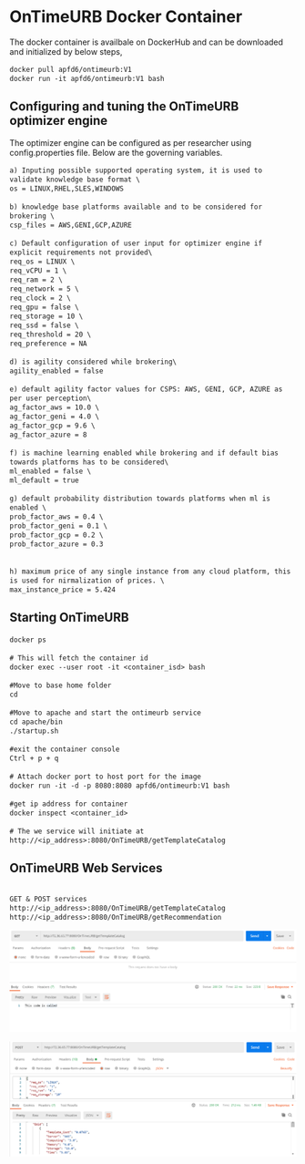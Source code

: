 # OnTimeURB Docker Container

The docker container is availbale on DockerHub and can be downloaded and initialized by below steps,
```
docker pull apfd6/ontimeurb:V1
docker run -it apfd6/ontimeurb:V1 bash

```
## Configuring and tuning the OnTimeURB optimizer engine
The optimizer engine can be configured as per researcher using config.properties file. Below are the governing variables.
```
a) Inputing possible supported operating system, it is used to validate knowledge base format \
os = LINUX,RHEL,SLES,WINDOWS 

b) knowledge base platforms available and to be considered for brokering \
csp_files = AWS,GENI,GCP,AZURE

c) Default configuration of user input for optimizer engine if explicit requirements not provided\
req_os = LINUX \
req_vCPU = 1 \
req_ram = 2 \
req_network = 5 \
req_clock = 2 \
req_gpu = false \
req_storage = 10 \
req_ssd = false \
req_threshold = 20 \
req_preference = NA 

d) is agility considered while brokering\
agility_enabled = false 

e) default agility factor values for CSPS: AWS, GENI, GCP, AZURE as per user perception\
ag_factor_aws = 10.0 \
ag_factor_geni = 4.0 \
ag_factor_gcp = 9.6 \
ag_factor_azure = 8 

f) is machine learning enabled while brokering and if default bias towards platforms has to be considered\
ml_enabled = false \
ml_default = true 

g) default probability distribution towards platforms when ml is enabled \
prob_factor_aws = 0.4 \
prob_factor_geni = 0.1 \
prob_factor_gcp = 0.2 \
prob_factor_azure = 0.3 


h) maximum price of any single instance from any cloud platform, this is used for nirmalization of prices. \
max_instance_price = 5.424 

```


## Starting OnTimeURB

```
docker ps

# This will fetch the container id
docker exec --user root -it <container_isd> bash

#Move to base home folder
cd

#Move to apache and start the ontimeurb service
cd apache/bin
./startup.sh

#exit the container console
Ctrl + p + q

# Attach docker port to host port for the image
docker run -it -d -p 8080:8080 apfd6/ontimeurb:V1 bash

#get ip address for container
docker inspect <container_id>

# The we service will initiate at
http://<ip_address>:8080/OnTimeURB/getTemplateCatalog

```
## OnTimeURB Web Services
```

GET & POST services 
http://<ip_address>:8080/OnTimeURB/getTemplateCatalog
http://<ip_address>:8080/OnTimeURB/getRecommendation

```

![GET Service](Images/OnTimeURB_GET.png)


![POST Service](Images/OnTimeURB_POST.png)
